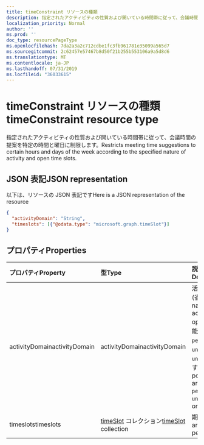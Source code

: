 ```yaml
---
title: timeConstraint リソースの種類
description: 指定されたアクティビティの性質および開いている時間帯に従って、会議時間の提案を特定の時間と曜日に制限します。
localization_priority: Normal
author: ''
ms.prod: ''
doc_type: resourcePageType
ms.openlocfilehash: 7da2a3a2c712cdbe1fc3fb961781e35099a565d7
ms.sourcegitcommit: 2c62457e57467b8d50f21b255b553106a9a5d8d6
ms.translationtype: MT
ms.contentlocale: ja-JP
ms.lasthandoff: 07/31/2019
ms.locfileid: "36033615"
---
```

# <a name="timeconstraint-resource-type"></a><span data-ttu-id="f80b9-103">timeConstraint リソースの種類</span><span class="sxs-lookup"><span data-stu-id="f80b9-103">timeConstraint resource type</span></span>

<span data-ttu-id="f80b9-104">指定されたアクティビティの性質および開いている時間帯に従って、会議時間の提案を特定の時間と曜日に制限します。</span><span class="sxs-lookup"><span data-stu-id="f80b9-104">Restricts meeting time suggestions to certain hours and days of the week according to the specified nature of activity and open time slots.</span></span>

## <a name="json-representation"></a><span data-ttu-id="f80b9-105">JSON 表記</span><span class="sxs-lookup"><span data-stu-id="f80b9-105">JSON representation</span></span>

<span data-ttu-id="f80b9-106">以下は、リソースの JSON 表記です</span><span class="sxs-lookup"><span data-stu-id="f80b9-106">Here is a JSON representation of the resource</span></span>

<!-- {
  "blockType": "resource",
  "optionalProperties": [

  ],
  "@odata.type": "microsoft.graph.timeConstraint"
}-->

```json
{
  "activityDomain": "String",
  "timeslots": [{"@odata.type": "microsoft.graph.timeSlot"}]
}

```
## <a name="properties"></a><span data-ttu-id="f80b9-107">プロパティ</span><span class="sxs-lookup"><span data-stu-id="f80b9-107">Properties</span></span>
| <span data-ttu-id="f80b9-108">プロパティ</span><span class="sxs-lookup"><span data-stu-id="f80b9-108">Property</span></span>     | <span data-ttu-id="f80b9-109">型</span><span class="sxs-lookup"><span data-stu-id="f80b9-109">Type</span></span>   |<span data-ttu-id="f80b9-110">説明</span><span class="sxs-lookup"><span data-stu-id="f80b9-110">Description</span></span>|
|:---------------|:--------|:----------|
|<span data-ttu-id="f80b9-111">activityDomain</span><span class="sxs-lookup"><span data-stu-id="f80b9-111">activityDomain</span></span>|<span data-ttu-id="f80b9-112">activityDomain</span><span class="sxs-lookup"><span data-stu-id="f80b9-112">activityDomain</span></span>|<span data-ttu-id="f80b9-113">活動の性質です (省略可能)。</span><span class="sxs-lookup"><span data-stu-id="f80b9-113">The nature of the activity, optional.</span></span> <span data-ttu-id="f80b9-114">使用可能な値は`work`、 `personal`、 `unrestricted`、、 `unknown`またはです。</span><span class="sxs-lookup"><span data-stu-id="f80b9-114">The possible values are: `work`, `personal`, `unrestricted`, or `unknown`.</span></span>|
|<span data-ttu-id="f80b9-115">timeslots</span><span class="sxs-lookup"><span data-stu-id="f80b9-115">timeslots</span></span>|<span data-ttu-id="f80b9-116">[timeSlot](timeslot.md) コレクション</span><span class="sxs-lookup"><span data-stu-id="f80b9-116">[timeSlot](timeslot.md) collection</span></span>|<span data-ttu-id="f80b9-117">期間の配列。</span><span class="sxs-lookup"><span data-stu-id="f80b9-117">An array of time periods.</span></span>|

<!-- uuid: 8fcb5dbc-d5aa-4681-8e31-b001d5168d79
2015-10-25 14:57:30 UTC -->
<!-- {
  "type": "#page.annotation",
  "description": "timeConstraint resource",
  "keywords": "",
  "section": "documentation",
  "tocPath": ""
}-->
